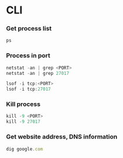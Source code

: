 # CLI

### Get process list

```js
ps
```

### Process in port

```js
netstat -an | grep <PORT>
netstat -an | grep 27017

lsof -i tcp:<PORT>
lsof -i tcp:27017
```

### Kill process

```js
kill -9 <PORT>
kill -9 27017
```

### Get website address, DNS information

```js
dig google.com
```
